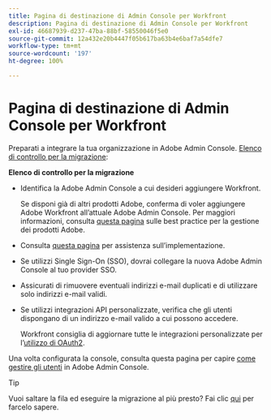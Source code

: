 ```yaml
---
title: Pagina di destinazione di Admin Console per Workfront
description: Pagina di destinazione di Admin Console per Workfront
exl-id: 46687939-d237-47ba-88bf-58550046f5e0
source-git-commit: 12a432e20b4447f05b617ba63b4e6baf7a54dfe7
workflow-type: tm+mt
source-wordcount: '197'
ht-degree: 100%

---
```


# Pagina di destinazione di Admin Console per Workfront

Preparati a integrare la tua organizzazione in Adobe Admin Console. [Elenco di controllo per la migrazione](https://experienceleague.adobe.com/docs/workfront/using/administration-and-setup/admin-in-admin-console/prep-for-admin-console.html?lang=it):

**Elenco di controllo per la migrazione**

* Identifica la Adobe Admin Console a cui desideri aggiungere Workfront.

  Se disponi già di altri prodotti Adobe, conferma di voler aggiungere Adobe Workfront all’attuale Adobe Admin Console. Per maggiori informazioni, consulta [questa pagina](https://helpx.adobe.com/it/enterprise/using/admin-console.html) sulle best practice per la gestione dei prodotti Adobe.

* Consulta [questa pagina](https://helpx.adobe.com/it/enterprise/using/deployment-planning.html) per assistenza sull’implementazione.
* Se utilizzi Single Sign-On (SSO), dovrai collegare la nuova Adobe Admin Console al tuo provider SSO.
* Assicurati di rimuovere eventuali indirizzi e-mail duplicati e di utilizzare solo indirizzi e-mail validi.
* Se utilizzi integrazioni API personalizzate, verifica che gli utenti dispongano di un indirizzo e-mail valido a cui possono accedere.

  Workfront consiglia di aggiornare tutte le integrazioni personalizzate per l’[utilizzo di OAuth2](https://experienceleague.adobe.com/docs/workfront/using/administration-and-setup/configure-integrations/create-oauth-application.html?lang=it).

Una volta configurata la console, consulta questa pagina per capire [come gestire gli utenti](https://experienceleague.adobe.com/docs/workfront/using/administration-and-setup/add-users/create-manage-users/admin-console.html?lang=it) in Adobe Admin Console.

>[!TIP]
>
>Vuoi saltare la fila ed eseguire la migrazione al più presto? Fai clic [qui](https://workfront.az1.qualtrics.com/jfe/form/SV_9T5LuHf05JUOPAi) per farcelo sapere.